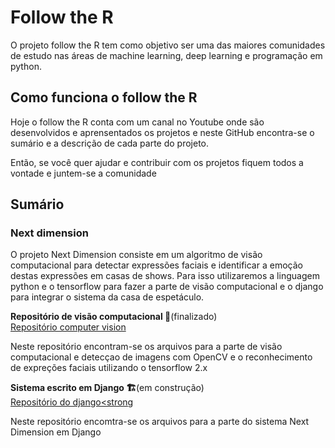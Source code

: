 <h1>Follow the R</h1>

<p>O projeto follow the R tem como objetivo ser uma das maiores comunidades de estudo nas áreas de machine learning, deep learning e programação em python.</p>

<h2>Como funciona o follow the R</h2>

<p>Hoje o follow the R conta com um canal no Youtube onde são desenvolvidos e aprensentados os projetos e neste GitHub encontra-se o sumário e a descrição de cada parte do projeto.</p>
<p> Então, se você quer ajudar e contribuir com os projetos fiquem todos a vontade e juntem-se a comunidade</p>


<h2>Sumário</h2>

<h3>Next dimension</h3>

<p>O projeto Next Dimension consiste em um algoritmo de visão computacional para detectar expressões faciais e identificar a emoção destas expressões em casas de shows. Para isso utilizaremos a linguagem python e o tensorflow para fazer a parte de visão computacional e o django para integrar o sistema da casa de espetáculo.</p>

<strong>Repositório de visão computacional 🏁</strong>(finalizado)
<br>
<a href="https://github.com/ThiagoBenevides/computer-vision">Repositório computer vision</a>
<p>Neste repositório encontram-se os arquivos para a parte de visão computacional e detecçao de imagens com OpenCV e o reconhecimento de expreções faciais utilizando o tensorflow 2.x</p>

<strong>Sistema escrito em Django 🏗️</strong>(em construção)
<br>
<a href= "https://github.com/ThiagoBenevides/django"> Repositório do django<strong</a>
  <p> Neste repositório encomtra-se os arquivos para a parte do sistema Next Dimension em Django</p>
